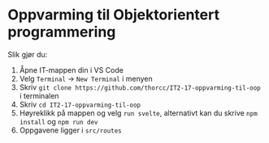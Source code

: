 # Oppvarming til Objektorientert programmering

Slik gjør du:

1. Åpne IT-mappen din i VS Code
2. Velg `Terminal` -> `New Terminal` i menyen
3. Skriv `git clone https://github.com/thorcc/IT2-17-oppvarming-til-oop` i terminalen
4. Skriv `cd IT2-17-oppvarming-til-oop`
5. Høyreklikk på mappen og velg `run svelte`, alternativt kan du skrive `npm install` og `npm run dev`
6. Oppgavene ligger i `src/routes`
